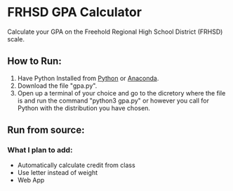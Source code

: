 # FRHSD GPA Calculator
Calculate your GPA on the Freehold Regional High School District (FRHSD) scale.

## How to Run:
1. Have Python Installed from [Python](https://www.python.org/) or [Anaconda](https://www.anaconda.com/).
2. Download the file "gpa.py".
3. Open up a terminal of your choice and go to the dicretory where the file is and run the command "python3 gpa.py" or however you call 
for Python with the distribution you have chosen.

## Run from source:


### What I plan to add:
* Automatically calculate credit from class
* Use letter instead of weight
* Web App
